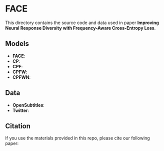 # FACE

This directory contains the source code and data used in paper **Improving Neural Response Diversity with Frequency-Aware Cross-Entropy Loss**.

## Models

- **FACE**: 
- **CP**:
- **CPF**: 
- **CPFW**: 
- **CPFWN**: 

## Data

- **OpenSubtitles**: 
- **Twitter**: 

## Citation

If you use the materials provided in this repo, please cite our following paper:
